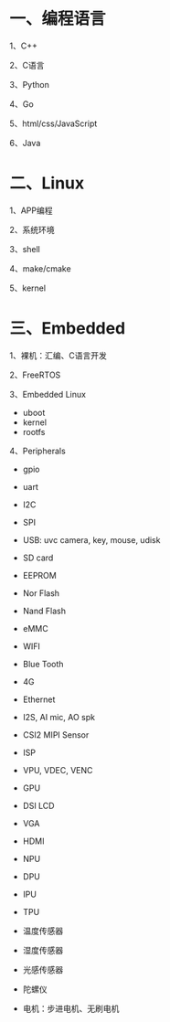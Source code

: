 
# 一、编程语言

1、C++

2、C语言

3、Python

4、Go

5、html/css/JavaScript

6、Java


# 二、Linux

1、APP编程

2、系统环境

3、shell

4、make/cmake

5、kernel


# 三、Embedded
1、裸机：汇编、C语言开发

2、FreeRTOS

3、Embedded Linux
- uboot
- kernel
- rootfs

4、Peripherals
- gpio
- uart
- I2C
- SPI
- USB: uvc camera, key, mouse, udisk
- SD card
- EEPROM
- Nor Flash
- Nand Flash
- eMMC
- WIFI
- Blue Tooth
- 4G
- Ethernet

- I2S, AI mic, AO spk
- CSI2 MIPI Sensor
- ISP
- VPU, VDEC, VENC
- GPU
- DSI LCD
- VGA
- HDMI

- NPU
- DPU
- IPU
- TPU

- 温度传感器
- 湿度传感器
- 光感传感器
- 陀螺仪
- 电机：步进电机、无刷电机



